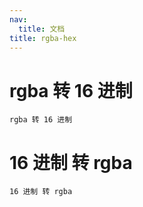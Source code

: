 ```yaml
---
nav:
  title: 文档
title: rgba-hex
---
```


# rgba 转 16 进制

<code src="./RgbaToHex.tsx">rgba 转 16 进制</code>

# 16 进制 转 rgba

<code src="./HexToRgba.tsx">16 进制 转 rgba</code>
